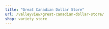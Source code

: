 ```yaml
---
title: "Great Canadian Dollar Store"
url: /valleyview/great-canadian-dollar-store/
shop: variety store
---
```

